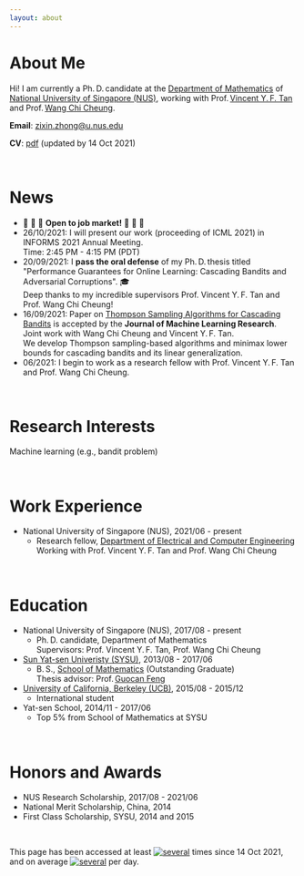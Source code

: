 ```yaml
---
layout: about
---
```


# About Me
Hi! I am currently a Ph.&thinsp;D.&thinsp;candidate at the 
<a href="https://www.math.nus.edu.sg/">Department of Mathematics</a> 
of
<a href="https://www.nus.edu.sg/">National University of Singapore (NUS)</a>, 
working with 
Prof.&thinsp;<a href="https://www.ece.nus.edu.sg/stfpage/vtan/">Vincent Y.&thinsp;F. Tan</a> and 
Prof.&thinsp;<a href="https://www.eng.nus.edu.sg/isem/staff/cheung-wang-chi/">Wang Chi Cheung</a>.

<!--**Hometown**: Zhanjiang City, Guangdong Province, China -->

<!-- :envelope:  -->
**Email**: zixin.zhong@u.nus.edu

<!-- 📝  -->
**CV**:   <a href="cv/cv_zixin_zhong_1014_2021_eng.pdf">pdf</a> (updated by 14 Oct 2021)

<!---There is no specific format here. You can fill out the form you want.  
For example, you might want to write a brief introduction about your self, experience, interests, publications, and other information.  
I wrote "about me", "career", and "interests" on this page as an example.  
--->

<br/>

# News
<!-- emoji table: https://gist.github.com/rxaviers/7360908 -->
<ul>
<li> &#128640; &#128640; &#128640; <strong>Open to job market!</strong> &#128640; &#128640; &#128640; </li>
 
<li> 26/10/2021: I will present our work (proceeding of ICML 2021) in INFORMS 2021 Annual Meeting. 
  <br> Time: 2:45 PM - 4:15 PM (PDT)  </li> 
  
 
<li> 20/09/2021: I <b>pass the oral defense</b> of my Ph.&thinsp;D.&thinsp;thesis titled "Performance Guarantees for Online Learning: Cascading Bandits and Adversarial Corruptions". 🎓
 <br> Deep thanks to my incredible supervisors Prof. Vincent Y.&thinsp;F. Tan and Prof. Wang Chi Cheung! 
 </li>
 
<li> 16/09/2021: Paper on <a href="https://jmlr.org/papers/v22/20-447.html">Thompson Sampling Algorithms for Cascading Bandits</a> is accepted by the <b>Journal of Machine Learning Research</b>. Joint work with Wang Chi Cheung and Vincent Y.&thinsp;F. Tan. 
<br> We develop Thompson sampling-based algorithms and minimax lower bounds for cascading bandits and its linear generalization. 
 </li> 
 
<li> 06/2021: I begin to work as a research fellow with Prof. Vincent Y.&thinsp;F. Tan and Prof. Wang Chi Cheung.
 </li>
 
</ul> 
<!--  <a href="https://github.com/zixinzh/2021-JMLR.git">[code]</a> -->

<br/>

# Research Interests
Machine learning (e.g., bandit problem)

<br/>



# Work Experience
<ul>
<li> National University of Singapore (NUS), 2021/06 - present
   <ul>
    <li> Research fellow, <a href="https://www.eng.nus.edu.sg/ece/">Department of Electrical and Computer Engineering</a> 
      <br> Working with Prof. Vincent Y.&thinsp;F. Tan and Prof. Wang Chi Cheung  
    </li>
   </ul>
 </li>
  
</ul> 

 

<br/>

# Education

<ul>
<li> National University of Singapore (NUS), 2017/08 - present
   <ul>
    <li> Ph.&thinsp;D. candidate, Department of Mathematics
      <br> Supervisors: Prof. Vincent Y.&thinsp;F. Tan, Prof. Wang Chi Cheung 
    </li>
   </ul>
 </li>
  
<li> <a href="http://www.sysu.edu.cn/en/index.htm">Sun Yat-sen Univeristy (SYSU)</a>, 2013/08 - 2017/06
   <ul>
    <li> B.&thinsp;S., <a href="http://math.sysu.edu.cn/">School of Mathematics</a> (Outstanding Graduate)
      <br> Thesis advisor: Prof.&thinsp;<a href="http://math.sysu.edu.cn/teacher/427">Guocan Feng</a>
    </li>
   </ul>
 </li>
 
<li> <a href="https://www.berkeley.edu/">University of California, Berkeley (UCB)</a>, 2015/08 - 2015/12
   <ul>
    <li> International student
    </li>
   </ul>
 </li>
 
 
<li> Yat-sen School, 2014/11 - 2017/06
   <ul>
    <li> Top 5% from School of Mathematics at SYSU
    </li>
   </ul>
 </li>
 
</ul> 



<!-- * National University of Singapore (NUS), 2017/08 - present
  * Ph.&thinsp;D. candidate, Department of Mathematics
    * Supervisors: Prof. Vincent Y.&thinsp;F. Tan, Prof. Wang Chi Cheung 
    
* <a href="http://www.sysu.edu.cn/en/index.htm">Sun Yat-sen Univeristy (SYSU)</a>, 2013/08 - 2017/06
  * B.&thinsp;S., <a href="http://math.sysu.edu.cn/">School of Mathematics</a> (Outstanding Graduate)
    * Thesis advisor: Prof.&thinsp;<a href="http://math.sysu.edu.cn/teacher/427">Guocan Feng</a>
    
* <a href="https://www.berkeley.edu/">University of California, Berkeley (UCB)</a>, 2015/08 - 2015/12
  * International student
  
* Yat-sen School, 2014/11 - 2017/06
  * Top 5% from School of Mathematics at SYSU -->

<br/>

# Honors and Awards

* NUS Research Scholarship, 2017/08 - 2021/06
* National Merit Scholarship, China, 2014
* First Class Scholarship, SYSU, 2014 and 2015

<!--
| <! -- -- > |  <! -- -- > | 
| :--                  |:--                       |
| 2017/08 - present	| NUS Research Scholarship |
|2014	                 | National Merit Scholarship, China |
| 2014, 2015	          | First Class Scholarship, SYSU |
-->

<br/>

  
<!---# Career
* Second Company (2012/01 ~ )
  * Web Application Firewall
    * Developed TCP network acceleration module.
    * Developde Application User Interface.
* First Company (2011/01 ~ 2011/12)
  * VPN Development Company
  * Team Leader of VPN Development Div.
<br/>
--->

<!---
# Interests
I am interested in swimming.
I am interested in technology trends.  
I'm not afraid to learn languages, but I enjoy using Python.  
I like to automate and reduce annoying things.  
--->

<!-- <hr> -->
This page has been accessed at least
<a href="http://stuff.mit.edu/doc/counter-howto.html"><img 
src="http://stuff.mit.edu/cgi/counter/zixinzh1" alt="several"></a>
times since 14 Oct 2021, and on average <a href="http://stuff.mit.edu/doc/counter-howto.html"><img 
src="http://stuff.mit.edu/cgi/perday/zixinzh1" alt="several"></a> per day. 

<script type="text/javascript" id="clustrmaps" src="//cdn.clustrmaps.com/map_v2.js?cl=ffffff&w=a&t=n&d=Hc1N22Jm0sgvB0mawrM4BFuzVJlc_s80BHUBH_EB7wI"></script>
